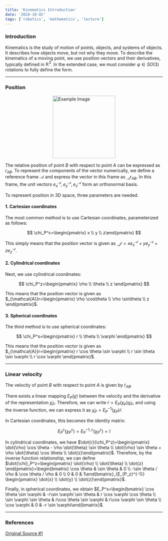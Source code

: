 ```yaml
---
title: 'Kinematics Introduction'
date: '2024-10-02'
tags: ['robotics', 'mathematics', 'lecture']
---
```


### Introduction

Kinematics is the study of motion of points, objects, and systems of objects. It describes how objects move, but not why they move. To describe the kinematics of a moving point, we use position vectors and their derivatives, typically defined in $\mathbb{R}^3$. In the extended case, we must consider $\varphi \in SO(3)$ rotations to fully define the form.

---

### Position

<img src="https://velog.velcdn.com/images/devjo/post/ff92954e-af3c-4b6d-a485-d2d17d653676/image.png" alt="Example Image" style="display: block; margin: 0 auto; height:200;" />

The relative position of point $B$ with respect to point $A$ can be expressed as $r_{AB}$. To represent the components of the vector numerically, we define a reference frame $\mathcal{A}$ and express the vector in this frame as $_{\mathcal{A}}r_{AB}$. In this frame, the unit vectors $e_x^{\mathcal{A}}, e_y^{\mathcal{A}}, e_z^{\mathcal{A}}$ form an orthonormal basis.

To represent position in 3D space, three parameters are needed.

#### 1. Cartesian coordinates

The most common method is to use Cartesian coordinates, parameterized as follows:

$$
\chi_P^c=\begin{pmatrix} x \\ y \\ z\end{pmatrix}
$$

This simply means that the position vector is given as $_{\mathcal{A}}r=xe_x^{\mathcal{A}}+ye_y^{\mathcal{A}}+ze_z^{\mathcal{A}}$.

#### 2. Cylindrical coordinates

Next, we use cylindrical coordinates:

$$
\chi_P^z=\begin{pmatrix} \rho \\ \theta \\ z \end{pmatrix}
$$

This means that the position vector is given as $_{\mathcal{A}}r=\begin{pmatrix} \rho \cos\theta \\ \rho \sin\theta \\ z \end{pmatrix}$.

#### 3. Spherical coordinates

The third method is to use spherical coordinates:

$$
\chi_P^s=\begin{pmatrix} r \\ \theta \\ \varphi \end{pmatrix}
$$

This means that the position vector is given as $_{\mathcal{A}}r=\begin{pmatrix} r \cos \theta \sin \varphi \\ r \sin \theta \sin \varphi \\ r \cos \varphi \end{pmatrix}$.

---

### Linear velocity

The velocity of point $B$ with respect to point $A$ is given by $\dot{r}_{AB}$.

There exists a linear mapping $E_P(\chi)$ between the velocity and the derivative of the representation $\dot{\chi}_P$. Therefore, we can write $\dot{r}=E_P(\chi_P)\dot{\chi}_P$, and using the inverse function, we can express it as $\dot{\chi}_P=E_P^{-1}(\chi_P)\dot{r}$.

In Cartesian coordinates, this becomes the identity matrix:

$$
E_P^c(\chi_P^c)=E_P^{-1,c}(\chi_P^c)=I
$$

In cylindrical coordinates, we have $\dot{r}(\chi_P^z)=\begin{pmatrix} \dot{\rho} \cos \theta - \rho \dot{\theta} \sin \theta \\ \dot{\rho} \sin \theta + \rho \dot{\theta} \cos \theta \\ \dot{z}\end{pmatrix}$. Therefore, by the inverse function relationship, we can define $\dot{\chi}_P^z=\begin{pmatrix} \dot{\rho} \\ \dot{\theta} \\ \dot{z} \end{pmatrix}=\begin{bmatrix} \cos \theta & \sin \theta & 0 \\ -\sin \theta / \rho & \cos \theta / \rho & 0 \\ 0 & 0 & 1\end{bmatrix}_{E_{P_z}^{-1}} \begin{pmatrix} \dot{x} \\ \dot{y} \\ \dot{z}\end{pmatrix}$.

Finally, in spherical coordinates, we obtain $E_P^s=\begin{bmatrix} \cos \theta \sin \varphi & -r\sin \varphi \sin \theta & r \cos \varphi \cos \theta \\ \sin \varphi \sin \theta & r\cos \theta \sin \varphi & r\cos \varphi \sin \theta \\ \cos \varphi & 0 & -r \sin \varphi\end{bmatrix}$.

---

### References

[Original Source #1](https://ethz.ch/content/dam/ethz/special-interest/mavt/robotics-n-intelligent-systems/rsl-dam/documents/RobotDynamics2017/RD_HS2017script.pdf)



